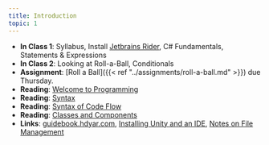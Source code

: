 ```yaml
---
title: Introduction
topic: 1
---
```

- **In Class 1**: Syllabus, Install [Jetbrains Rider](/content/topics/creating-behaviours.md), C# Fundamentals, Statements & Expressions
- **In Class 2**: Looking at Roll-a-Ball, Conditionals
- **Assignment**: [Roll a Ball]({{< ref "../assignments/roll-a-ball.md" >}}) due Thursday.
- **Reading**: [Welcome to Programming](https://hdyar.com/blog/posts/welcometoprogramming/)
- **Reading**: [Syntax](https://guidebook.hdyar.com/docs/programming/fundamentals/basic-syntax/)
- **Reading**: [Syntax of Code Flow](https://guidebook.hdyar.com/docs/programming/fundamentals/syntax-of-code-flow/)
- **Reading**: [Classes and Components](https://guidebook.hdyar.com/docs/programming/fundamentals/classes-and-components/)
- **Links**: [guidebook.hdyar.com](https://guidebook.hdyar.com), [Installing Unity and an IDE](https://guidebook.hdyar.com/docs/unity/setup/installing-unity/), [Notes on File Management](https://guidebook.hdyar.com/docs/digital-media-fundamentals/notes-on-file-management/)

